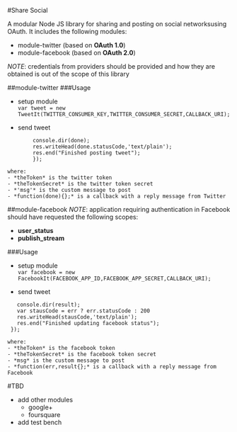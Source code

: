 #Share Social

A modular Node JS library for sharing and posting on social networksusing OAuth. 
It includes the following modules:

- module-twitter (based on **OAuth 1.0**)
- module-facebook (based on **OAuth 2.0**)

*NOTE*: credentials from providers should be provided and how they are obtained is out of the scope of this library

##module-twitter
###Usage
- setup module  
 ```var tweet = new TweetIt(TWITTER_CONSUMER_KEY,TWITTER_CONSUMER_SECRET,CALLBACK_URI);```

- send tweet  
```tweet.sendTweet(theToken,theTokenSecret,'msg', function(done){
		console.dir(done);
		res.writeHead(done.statusCode,'text/plain');
		res.end("Finished posting tweet");  
		});
```

	where:  
	- *theToken* is the twitter token
	- *theTokenSecret* is the twitter token secret
	- *'msg'* is the custom message to post
	- *function(done){};* is a callback with a reply message from Twitter

##module-facebook
*NOTE*: application requiring authentication in Facebook should have requested the following scopes:

- **user_status**  
- **publish_stream**

###Usage
- setup module  
 ```var facebook = new FacebookIt(FACEBOOK_APP_ID,FACEBOOK_APP_SECRET,CALLBACK_URI);```

- send tweet  
 ```facebook.sendFacebook(theToken, theTokenSecret,'msg',profileId, function(err,result) {
    console.dir(result);
    var stausCode = err ? err.statusCode : 200
    res.writeHead(stausCode,'text/plain');
    res.end("Finished updating facebook status");
  });
  ```
  
	where:  
	- *theToken* is the facebook token
	- *theTokenSecret* is the facebook token secret
	- *msg* is the custom message to post
	- *function(err,result{};* is a callback with a reply message from Facebook

#TBD
- add other modules
	- google+
	- foursquare
- add test bench
